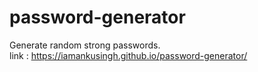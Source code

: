 # password-generator<br>
Generate random strong passwords.<br>
link : https://iamankusingh.github.io/password-generator/
